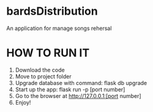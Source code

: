 # bardsDistribution
An application for manage songs rehersal

<h1>HOW TO RUN IT</h1>

1. Download the code
2. Move to project folder
3. Upgrade database with command: flask db upgrade
4. Start up the app: flask run -p [port number]
5. Go to the browser at http://127.0.0.1:[port number]
6. Enjoy!
